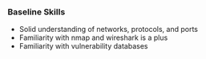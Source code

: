 ### Baseline Skills

* Solid understanding of networks, protocols, and ports
* Familiarity with nmap and wireshark is a plus
* Familiarity with vulnerability databases